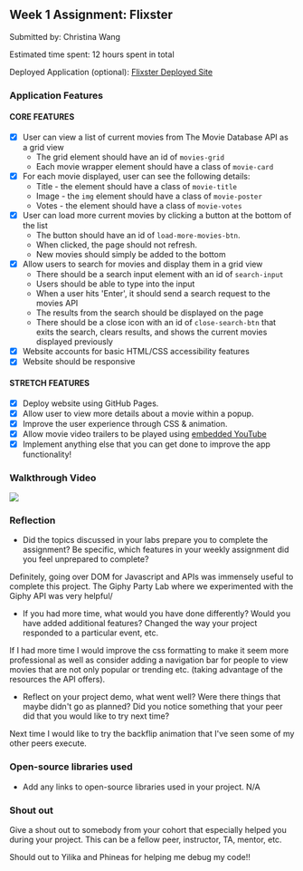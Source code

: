 ## Week 1 Assignment: Flixster

Submitted by: Christina Wang

Estimated time spent: 12 hours spent in total

Deployed Application (optional): [Flixster Deployed Site](https://cwang12197.github.io/flixster_starter/)

### Application Features

#### CORE FEATURES

- [x] User can view a list of current movies from The Movie Database API as a grid view
  - The grid element should have an id of `movies-grid`
  - Each movie wrapper element should have a class of `movie-card`
- [x] For each movie displayed, user can see the following details:
  - Title - the element should have a class of `movie-title`
  - Image - the `img` element should have a class of `movie-poster`
  - Votes - the element should have a class of `movie-votes`
- [x] User can load more current movies by clicking a button at the bottom of the list
  - The button should have an id of `load-more-movies-btn`.
  - When clicked, the page should not refresh.
  - New movies should simply be added to the bottom
- [x] Allow users to search for movies and display them in a grid view
  - There should be a search input element with an id of `search-input`
  - Users should be able to type into the input
  - When a user hits 'Enter', it should send a search request to the movies API
  - The results from the search should be displayed on the page
  - There should be a close icon with an id of `close-search-btn` that exits the search, clears results, and shows the current movies displayed previously
- [x] Website accounts for basic HTML/CSS accessibility features
- [x] Website should be responsive

#### STRETCH FEATURES

- [x] Deploy website using GitHub Pages. 
- [x] Allow user to view more details about a movie within a popup.
- [x] Improve the user experience through CSS & animation.
- [x] Allow movie video trailers to be played using [embedded YouTube](https://support.google.com/youtube/answer/171780?hl=en)
- [x] Implement anything else that you can get done to improve the app functionality!

### Walkthrough Video

![](https://media.giphy.com/media/SjDs1ZKlAbeAp9TwQM/giphy.gif)

### Reflection

* Did the topics discussed in your labs prepare you to complete the assignment? Be specific, which features in your weekly assignment did you feel unprepared to complete?

Definitely, going over DOM for Javascript and APIs was immensely useful to complete this project. The Giphy Party Lab where we experimented with the Giphy API was very helpful/ 

* If you had more time, what would you have done differently? Would you have added additional features? Changed the way your project responded to a particular event, etc.
  
If I had more time I would improve the css formatting to make it seem more professional as well as consider adding a navigation bar for people to view movies that are not only popular or trending etc. (taking advantage of the resources the API offers).

* Reflect on your project demo, what went well? Were there things that maybe didn't go as planned? Did you notice something that your peer did that you would like to try next time?

Next time I would like to try the backflip animation that I've seen some of my other peers execute. 

### Open-source libraries used

- Add any links to open-source libraries used in your project.
N/A

### Shout out

Give a shout out to somebody from your cohort that especially helped you during your project. This can be a fellow peer, instructor, TA, mentor, etc.

Should out to Yilika and Phineas for helping me debug my code!!
